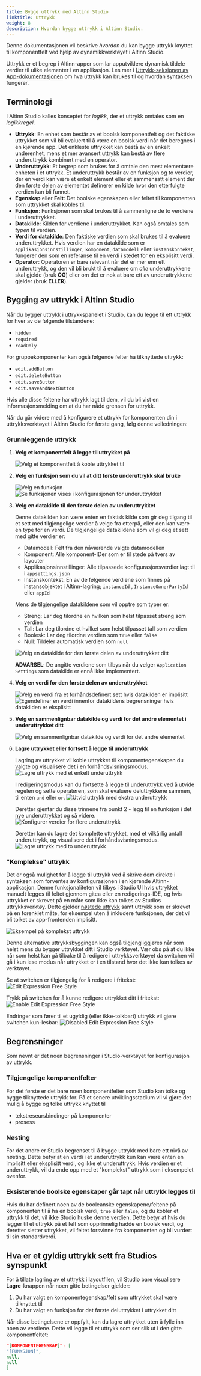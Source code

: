 ```yaml
---
title: Bygge uttrykk med Altinn Studio
linktitle: Uttrykk
weight: 8
description: Hvordan bygge uttrykk i Altinn Studio.
---
```


Denne dokumentasjonen vil beskrive _hvordan_ du kan bygge uttrykk knyttet til komponentfelt ved hjelp av
dynamikkverktøyet i Altinn Studio.

Uttrykk er et begrep i Altinn-apper som lar apputviklere dynamisk tildele verdier til ulike elementer i en
applikasjon. Les mer i [Uttrykk-seksjonen av App-dokumentasjonen](../../../../app/development/logic/expressions) om hva
uttrykk kan brukes til og hvordan syntaksen fungerer.

## Terminologi

I Altinn Studio kalles konseptet for _logikk_, der et uttrykk omtales som en _logikkregel_.

- **Uttrykk**: En enhet som består av et boolsk komponentfelt og det faktiske uttrykket som vil bli evaluert til å være
  en
  boolsk verdi når det beregnes i en kjørende app. Det enkleste uttrykket kan bestå av en enkelt underenhet,
  mens et mer avansert uttrykk kan bestå av flere underuttrykk kombinert med en operator.
- **Underuttrykk**: Et begrep som brukes for å omtale den mest elementære enheten i et uttrykk. Et underuttrykk består
  av en funksjon og to verdier, der en verdi kan være et enkelt element eller et sammensatt element der den første delen
  av elementet definerer en kilde hvor den etterfulgte verdien kan bli funnet.
- **Egenskap** eller **Felt**: Det boolske egenskapen eller feltet til komponenten som uttrykket skal kobles til.
- **Funksjon**: Funksjonen som skal brukes til å sammenligne de to verdiene i underuttrykket.
- **Datakilde**: Kilden for verdiene i underuttrykket. Kan også omtales som _typen_ til verdien.
- **Verdi for datakilde**: Den faktiske verdien som skal brukes til å evaluere underuttrykket. Hvis verdien har
  en
  datakilde som er `applikasjonsinnstillinger`, `komponent`, `datamodell` eller `instanskontekst`, fungerer den som en
  referanse til en verdi i stedet for en eksplisitt verdi.
- **Operator**: Operatoren er bare relevant når det er mer enn ett underuttrykk, og den vil bli brukt til å
  evaluere om _alle_ underuttrykkene skal gjelde (bruk **OG**) eller om det er nok at bare ett av underuttrykkene
  gjelder (bruk **ELLER**).

## Bygging av uttrykk i Altinn Studio

Når du bygger uttrykk i uttrykkspanelet i Studio, kan du legge til ett uttrykk for hver av de følgende tilstandene:
- `hidden`
- `required`
- `readOnly`

For gruppekomponenter kan også følgende felter ha tilknyttede uttrykk:

- `edit.addButton`
- `edit.deleteButton`
- `edit.saveButton`
- `edit.saveAndNextButton`

Hvis alle disse feltene har uttrykk lagt til dem, vil du bli vist en informasjonsmelding om at du har nådd grensen for
uttrykk.

Når du går videre med å konfigurere et uttrykk for komponenten din i uttrykksverktøyet i Altinn Studio for første
gang, følg denne veiledningen:

### Grunnleggende uttrykk

1. **Velg et komponentfelt å legge til uttrykket på**

   ![Velg et komponentfelt å koble uttrykket til](1-build-new-expression.png)

2. **Velg en funksjon som du vil at ditt første underuttrykk skal bruke**

   ![Velg en funksjon](2-1-choose-function.png)
   ![Se funksjonen vises i konfigurasjonen for underuttrykket](2-2-choose-function.png)

3. **Velg en datakilde til den første delen av underuttrykket**

   Denne datakilden kan være enten en faktisk kilde som gir deg tilgang til et sett med tilgjengelige verdier å velge
   fra etterpå, eller den kan være en type for en verdi. De tilgjengelige datakildene som vil gi deg et sett med
   gitte verdier er:

    - Datamodell: Felt fra den nåværende valgte datamodellen
    - Komponent: Alle komponent-IDer som er til stede på tvers av layouter
    - Applikasjonsinnstillinger: Alle tilpassede konfigurasjonsverdier lagt til i `appsettings.json`
    - Instanskontekst: En av de følgende verdiene som finnes på instansobjektet i Altinn-lagring; `instanceId`
      , `InstanceOwnerPartyId` eller `appId`

   Mens de tilgjengelige datakildene som vil opptre som typer er:

    - Streng: Lar deg tilordne en hvilken som helst tilpasset streng som verdien
    - Tall: Lar deg tilordne et hvilket som helst tilpasset tall som verdien
    - Boolesk: Lar deg tilordne verdien som `true` eller `false`
    - Null: Tildeler automatisk verdien som `null`

   ![Velg en datakilde for den første delen av underuttrykket ditt](3-choose-data-source.png)

   **ADVARSEL**: De angitte verdiene som tilbys når du velger `Application Settings` som datakilde er ennå ikke
   implementert.

4. **Velg en verdi for den første delen av underuttrykket**

   ![Velg en verdi fra et forhåndsdefinert sett hvis datakilden er implisitt](4-1-choose-implicit-value.png)
   ![Egendefiner en verdi innenfor datakildens begrensninger hvis datakilden er eksplisitt](4-2-choose-explicit-value.png)

5. **Velg en sammenlignbar datakilde og verdi for det andre elementet i underuttrykket ditt**

   ![Velg en sammenlignbar datakilde og verdi for det andre elementet](5-choose-comparable.png)

6. **Lagre uttrykket eller fortsett å legge til underuttrykk**

   Lagring av uttrykket vil koble uttrykket til komponentegenskapen du valgte og visualisere det i en
   forhåndsvisningsmodus.
   ![Lagre uttrykk med et enkelt underuttrykk](6-1-save-expression.png)

   I redigeringsmodus kan du fortsette å legge til underuttrykk ved å utvide regelen og sette operatøren, som skal
   evaluere deluttrykkene sammen, til enten `and` eller `or`.
   ![Utvid uttrykk med ekstra underuttrykk](6-2-expand-expression.png)

   Deretter gjentar du disse trinnene fra punkt 2 - legg til en funksjon i det nye underuttrykket og så videre.
   ![Konfigurer verdier for flere underuttrykk](6-3-new-sub-expression.png)

   Deretter kan du lagre det komplette uttrykket, med et vilkårlig antall underuttrykk, og visualisere det i
   forhåndsvisningsmodus.
   ![Lagre uttrykk med to underuttrykk](6-4-save-large-expression.png)

### "Komplekse" uttrykk

Det er også mulighet for å legge til uttrykk ved å skrive dem direkte i syntaksen som forventes av konfigurasjonen
i en kjørende Altinn-applikasjon. Denne funksjonaliteten vil tilbys i Studio UI hvis uttrykket
manuelt legges til feltet gjennom gitea eller en redigerings-IDE, og hvis uttrykket er skrevet på en måte som ikke kan
tolkes av Studios uttrykksverktøy. Dette gjelder [nøstede uttrykk](#Nøsting) samt uttrykk som er skrevet på en forenklet
måte, for eksempel uten å inkludere funksjonen, der det vil bli tolket av app-frontenden implisitt.

![Eksempel på komplekst uttrykk](complex-expression-example.png)

Denne alternative uttrykksbyggingen kan også tilgjengliggjøres når som helst mens du bygger uttrykket ditt i Studio
verktøyet. Vær obs på at du ikke når som helst kan gå tilbake til å redigere i uttrykksverktøyet da switchen vil gå i
kun lese modus når uttrykket er i en tilstand hvor det ikke kan tolkes av verktøyet.

Se at switchen er tilgjengelig for å redigere i fritekst:
![Edit Expression Free Style](edit-expression-free-style.png)

Trykk på switchen for å kunne redigere uttrykket ditt i fritekst:
![Enable Edit Expression Free Style](enable-edit-expression-free-style.png)

Endringer som fører til et ugyldig (eller ikke-tolkbart) uttrykk vil gjøre switchen kun-lesbar:
![Disabled Edit Expression Free Style](disabled-edit-expression-free-style.png)

## Begrensninger

Som nevnt er det noen begrensninger i Studio-verktøyet for konfigurasjon av uttrykk.

### Tilgjengelige komponentfelter

For det første er det bare noen komponentfelter som Studio kan tolke og bygge tilknyttede
uttrykk for. På et senere utviklingsstadium vil vi gjøre det mulig å bygge og tolke uttrykk knyttet til

- tekstreseursbindinger på komponenter
- prosess

### <a name="Nøsting"></a>Nøsting

For det andre er Studio begrenset til å bygge uttrykk med bare ett nivå av nøsting. Dette betyr at en verdi i et
underuttrykk kun kan være enten en implisitt eller eksplisitt verdi, og ikke et underuttrykk. Hvis verdien er et
underuttrykk, vil du ende opp med et "komplekst" uttrykk som i eksempelet ovenfor.

### Eksisterende boolske egenskaper går tapt når uttrykk legges til

Hvis du har definert noen av de booleanske egenskapene/feltene på komponenten til å ha en boolsk verdi, `true`
eller `false`,
og du kobler et uttrykk til det, vil ikke Studio huske denne verdien. Dette betyr at hvis du legger til et uttrykk på et
felt som opprinnelig hadde en boolsk verdi, og deretter sletter uttrykket, vil feltet forsvinne fra komponenten og bli
vurdert til sin
standardverdi.

## Hva er et gyldig uttrykk sett fra Studios synspunkt

For å tillate lagring av et uttrykk i layoutfilen, vil Studio bare visualisere **Lagre**-knappen når noen gitte
betingelser gjelder:

1. Du har valgt en komponentegenskap/felt som uttrykket skal være tilknyttet til
2. Du har valgt en funksjon for det første deluttrykket i uttrykket ditt

Når disse betingelsene er oppfylt, kan du lagre uttrykket uten å fylle inn noen av verdiene. Dette vil legge til et
uttrykk som ser slik ut i den gitte komponentfeltet:

```json
"[KOMPONENTEGENSKAP]": [
"[FUNKSJON]",
null,
null
]

